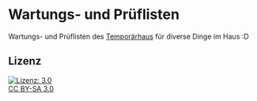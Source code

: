 Wartungs- und Prüflisten
========================

Wartungs- und Prüflisten des [Temporärhaus](https://temporaerhaus.de) für diverse Dinge im Haus :D

Lizenz
------

[![Lizenz: 3.0](https://licensebuttons.net/l/by-sa/3.0/de/88x31.png)</br>CC BY-SA 3.0](https://creativecommons.org/licenses/by-sa/3.0/)
